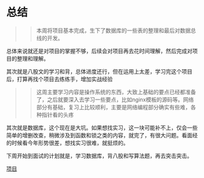 # 总结
 >>本周将项目基本完成，生下了数据库的一些表的整理和最后对数据总线的开发。

 总体来说就还是对项目的掌握不够，后续会对项目再去花时间理解，然后完成对项目的整理和理解。

 其次就是八股文的学习和背，总体进度还行，但在运用上太差，学习完这个项目后，打算再找个项目去练练手，增加实战经验
 
>> 这周主要学习内容是操作系统的东西，大致上基础的要点已经都准备了，之后就要深入去学习一些要点，比如nginx模板的源码等。网络部分有基础，复习上比较顺利，主要是网络编程部分确实有些难，各种指针看的头疼

其次就是数据库，这个现在是大坑。如果想找实习，这一块可能补不上，仅会一些简单的增删改查，稍微涉及到函数和锁之类的内容，就完了，有很大问题。看面经的时候看今年形势很差，想找实习很难，就挺烦的。

下周开始到面试的计划就是，学习数据库，背八股和写算法题，再去突击突击。

 [项目](https://github.com/Line777/Meteorological-data-center)
